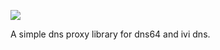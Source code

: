 ![](https://travis-ci.org/adoyee/dns6.svg?branch=master)

A simple dns proxy library for dns64 and ivi dns.
